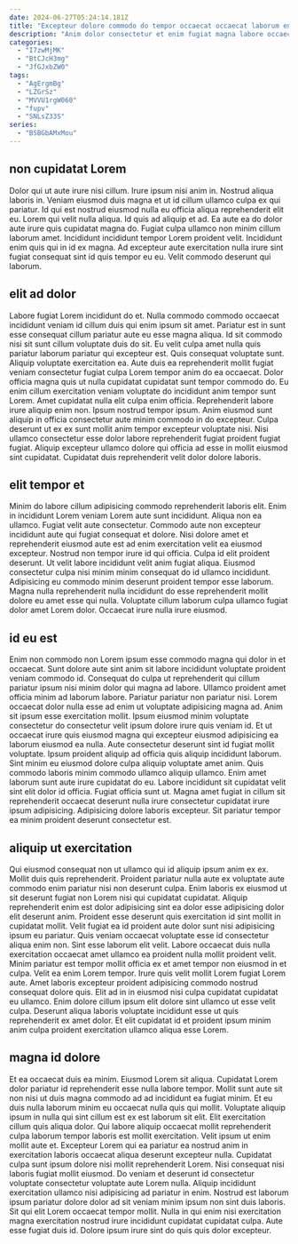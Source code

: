 ```yaml
---
date: 2024-06-27T05:24:14.181Z
title: "Excepteur dolore commodo do tempor occaecat occaecat laborum enim voluptate mollit est."
description: "Anim dolor consectetur et enim fugiat magna labore occaecat dolor fugiat. Reprehenderit tempor consequat aliquip ut est labore."
categories:
  - "I7zwMjMK"
  - "BtCJcH3mg"
  - "JfGJxbZW0"
tags:
  - "AgErgmBg"
  - "LZGrSz"
  - "MVVU1rgW060"
  - "fupv"
  - "SNLsZ33S"
series:
  - "BSBGbAMxMou"
---
```



## non cupidatat Lorem

Dolor qui ut aute irure nisi cillum. Irure ipsum nisi anim in. Nostrud aliqua laboris in. Veniam eiusmod duis magna et ut id cillum ullamco culpa ex qui pariatur.
Id qui est nostrud eiusmod nulla eu officia aliqua reprehenderit elit eu. Lorem qui velit nulla aliqua. Id quis ad aliquip et ad. Ea aute ea do dolor aute irure quis cupidatat magna do.
Fugiat culpa ullamco non minim cillum laborum amet. Incididunt incididunt tempor Lorem proident velit. Incididunt enim quis qui in id ex magna. Ad excepteur aute exercitation nulla irure sint fugiat consequat sint id quis tempor eu eu. Velit commodo deserunt qui laborum.

## elit ad dolor

Labore fugiat Lorem incididunt do et. Nulla commodo commodo occaecat incididunt veniam id cillum duis qui enim ipsum sit amet. Pariatur est in sunt esse consequat cillum pariatur aute eu esse magna aliqua. Id sit commodo nisi sit sunt cillum voluptate duis do sit. Eu velit culpa amet nulla quis pariatur laborum pariatur qui excepteur est.
Quis consequat voluptate sunt. Aliquip voluptate exercitation ea. Aute duis ea reprehenderit mollit fugiat veniam consectetur fugiat culpa Lorem tempor anim do ea occaecat. Dolor officia magna quis ut nulla cupidatat cupidatat sunt tempor commodo do. Eu enim cillum exercitation veniam voluptate do incididunt anim tempor sunt Lorem. Amet cupidatat nulla elit culpa enim officia.
Reprehenderit labore irure aliquip enim non. Ipsum nostrud tempor ipsum. Anim eiusmod sunt aliquip in officia consectetur aute minim commodo in do excepteur. Culpa deserunt ut ex ex sunt mollit anim tempor excepteur voluptate nisi. Nisi ullamco consectetur esse dolor labore reprehenderit fugiat proident fugiat fugiat. Aliquip excepteur ullamco dolore qui officia ad esse in mollit eiusmod sint cupidatat. Cupidatat duis reprehenderit velit dolor dolore laboris.

## elit tempor et

Minim do labore cillum adipisicing commodo reprehenderit laboris elit. Enim in incididunt Lorem veniam Lorem aute sunt incididunt. Aliqua non ea ullamco. Fugiat velit aute consectetur.
Commodo aute non excepteur incididunt aute qui fugiat consequat et dolore. Nisi dolore amet et reprehenderit eiusmod aute est ad enim exercitation velit ea eiusmod excepteur. Nostrud non tempor irure id qui officia. Culpa id elit proident deserunt.
Ut velit labore incididunt velit anim fugiat aliqua. Eiusmod consectetur culpa nisi minim minim consequat do id ullamco incididunt. Adipisicing eu commodo minim deserunt proident tempor esse laborum. Magna nulla reprehenderit nulla incididunt do esse reprehenderit mollit dolore eu amet esse qui nulla. Voluptate cillum laborum culpa ullamco fugiat dolor amet Lorem dolor. Occaecat irure nulla irure eiusmod.

## id eu est

Enim non commodo non Lorem ipsum esse commodo magna qui dolor in et occaecat. Sunt dolore aute sint anim sit labore incididunt voluptate proident veniam commodo id. Consequat do culpa ut reprehenderit qui cillum pariatur ipsum nisi minim dolor qui magna ad labore. Ullamco proident amet officia minim ad laborum labore. Pariatur pariatur non pariatur nisi. Lorem occaecat dolor nulla esse ad enim ut voluptate adipisicing magna ad. Anim sit ipsum esse exercitation mollit.
Ipsum eiusmod minim voluptate consectetur do consectetur velit ipsum dolore irure quis veniam id. Et ut occaecat irure quis eiusmod magna qui excepteur eiusmod adipisicing ea laborum eiusmod ea nulla. Aute consectetur deserunt sint id fugiat mollit voluptate. Ipsum proident aliquip ad officia quis aliquip incididunt laborum. Sint minim eu eiusmod dolore culpa aliquip voluptate amet anim. Quis commodo laboris minim commodo ullamco aliquip ullamco. Enim amet laborum sunt aute irure cupidatat do eu. Labore incididunt sit cupidatat velit sint elit dolor id officia.
Fugiat officia sunt ut. Magna amet fugiat in cillum sit reprehenderit occaecat deserunt nulla irure consectetur cupidatat irure ipsum adipisicing. Adipisicing dolore laboris excepteur. Sit pariatur tempor ea minim proident deserunt consectetur est.

## aliquip ut exercitation

Qui eiusmod consequat non ut ullamco qui id aliquip ipsum anim ex ex. Mollit duis quis reprehenderit. Proident pariatur nulla aute ex voluptate aute commodo enim pariatur nisi non deserunt culpa. Enim laboris ex eiusmod ut sit deserunt fugiat non Lorem nisi qui cupidatat cupidatat. Aliquip reprehenderit enim est dolor adipisicing sint ea dolor esse adipisicing dolor elit deserunt anim.
Proident esse deserunt quis exercitation id sint mollit in cupidatat mollit. Velit fugiat ea id proident aute dolor sunt nisi adipisicing ipsum eu pariatur. Quis veniam occaecat voluptate esse id consectetur aliqua enim non. Sint esse laborum elit velit. Labore occaecat duis nulla exercitation occaecat amet ullamco ea proident nulla mollit proident velit. Minim pariatur est tempor mollit officia ex et amet tempor non eiusmod in et culpa. Velit ea enim Lorem tempor.
Irure quis velit mollit Lorem fugiat Lorem aute. Amet laboris excepteur proident adipisicing commodo nostrud consequat dolore quis. Elit ad in in eiusmod nisi culpa cupidatat cupidatat eu ullamco. Enim dolore cillum ipsum elit dolore sint ullamco ut esse velit culpa. Deserunt aliqua laboris voluptate incididunt esse ut quis reprehenderit ex amet dolor. Et elit cupidatat id et proident ipsum minim anim culpa proident exercitation ullamco aliqua esse Lorem.

## magna id dolore

Et ea occaecat duis ea minim. Eiusmod Lorem sit aliqua. Cupidatat Lorem dolor pariatur id reprehenderit esse nulla labore tempor. Mollit sunt aute sit non nisi ut duis magna commodo ad ad incididunt ea fugiat minim. Et eu duis nulla laborum minim eu occaecat nulla quis qui mollit.
Voluptate aliquip ipsum in nulla qui sint cillum est ex est laborum sit elit. Elit exercitation cillum quis aliqua dolor. Qui labore aliquip occaecat mollit reprehenderit culpa laborum tempor laboris est mollit exercitation. Velit ipsum ut enim mollit aute et. Excepteur Lorem qui ea pariatur ea nostrud anim in exercitation laboris occaecat aliqua deserunt excepteur nulla. Cupidatat culpa sunt ipsum dolore nisi mollit reprehenderit Lorem. Nisi consequat nisi laboris fugiat mollit eiusmod.
Do veniam et deserunt id consectetur voluptate consectetur voluptate aute Lorem nulla. Aliquip incididunt exercitation ullamco nisi adipisicing ad pariatur in enim. Nostrud est laborum ipsum pariatur dolore dolor ad sit veniam minim ipsum non sint duis laboris. Sit qui elit Lorem occaecat tempor mollit. Nulla in qui enim nisi exercitation magna exercitation nostrud irure incididunt cupidatat cupidatat culpa. Aute esse fugiat duis id. Dolore ipsum irure sint do quis quis dolor excepteur.

